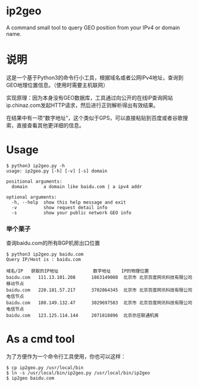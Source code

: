 # ip2geo
A command small tool to query GEO position from your IPv4 or domain name.

# 说明
这是一个基于Python3的命令行小工具，根据域名或者公网IPv4地址，查询到GEO地理位置信息。（使用时需要主机联网）

实现原理：因为本身没有GEO数据库，工具通过向公开的在线IP查询网站ip.chinaz.com发起HTTP请求，然后进行正则解析得出有效结果。

在结果中有一项“数字地址”，这个类似于GPS，可以直接粘贴到百度或者谷歌搜索，直接查看其他更详细的信息。

# Usage
```
$ python3 ip2geo.py -h
usage: ip2geo.py [-h] [-v] [-s] domain

positional arguments:
  domain      a domain like baidu.com | a ipv4 addr

optional arguments:
  -h, --help  show this help message and exit
  -v          show request detail info
  -s          show your public network GEO info
```

### 举个栗子
查询baidu.com的所有BGP机房出口位置

```
$ python3 ip2geo.py baidu.com
Query IP/Host is : baidu.com

域名/IP 	获取的IP地址         	数字地址 	IP的物理位置
baidu.com 	111.13.101.208  	1863149008 	北京市 北京百度网讯科技有限公司移动节点
baidu.com 	220.181.57.217  	3702864345 	北京市 北京百度网讯科技有限公司电信节点
baidu.com 	180.149.132.47  	3029697583 	北京市 北京百度网讯科技有限公司电信节点
baidu.com 	123.125.114.144 	2071818896 	北京亦庄联通机房
```

# As a cmd tool
为了方便作为一个命令行工具使用，你也可以这样：
```
$ cp ip2geo.py /usr/local/bin
$ ln -s /usr/local/bin/ip2geo.py /usr/local/bin/ip2geo
$ ip2geo baidu.com
```
